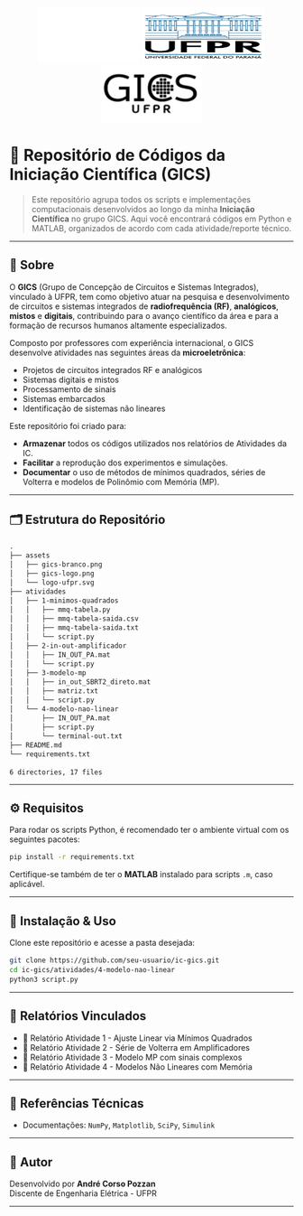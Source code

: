 <p align="center">
  <img src="./assets/gics-branco.png" alt="GICS Logo Branca" width="180" height="100" />
  <img src="./assets/logo-ufpr.svg" alt="UFPR Logo" width="220" height="100"/>
  <img src="./assets/gics-logo.png" alt="GICS Logo Branca" width="180" height="100"/>
</p>

# 📂 Repositório de Códigos da Iniciação Científica (GICS)

> Este repositório agrupa todos os scripts e implementações computacionais desenvolvidos ao longo da minha **Iniciação Científica** no grupo GICS. Aqui você encontrará códigos em Python e MATLAB, organizados de acordo com cada atividade/reporte técnico.

---

## 📖 Sobre

O **GICS** (Grupo de Concepção de Circuitos e Sistemas Integrados), vinculado à UFPR, tem como objetivo atuar na pesquisa e desenvolvimento de circuitos e sistemas integrados de **radiofrequência (RF)**, **analógicos**, **mistos** e **digitais**, contribuindo para o avanço científico da área e para a formação de recursos humanos altamente especializados.

Composto por professores com experiência internacional, o GICS desenvolve atividades nas seguintes áreas da **microeletrônica**:

- Projetos de circuitos integrados RF e analógicos
- Sistemas digitais e mistos
- Processamento de sinais
- Sistemas embarcados
- Identificação de sistemas não lineares

Este repositório foi criado para:

- **Armazenar** todos os códigos utilizados nos relatórios de Atividades da IC.
- **Facilitar** a reprodução dos experimentos e simulações.
- **Documentar** o uso de métodos de mínimos quadrados, séries de Volterra e modelos de Polinômio com Memória (MP).

---

## 🗂 Estrutura do Repositório

```text
.
├── assets
│   ├── gics-branco.png
│   ├── gics-logo.png
│   └── logo-ufpr.svg
├── atividades
│   ├── 1-minimos-quadrados
│   │   ├── mmq-tabela.py
│   │   ├── mmq-tabela-saida.csv
│   │   ├── mmq-tabela-saida.txt
│   │   └── script.py
│   ├── 2-in-out-amplificador
│   │   ├── IN_OUT_PA.mat
│   │   └── script.py
│   ├── 3-modelo-mp
│   │   ├── in_out_SBRT2_direto.mat
│   │   ├── matriz.txt
│   │   └── script.py
│   └── 4-modelo-nao-linear
│       ├── IN_OUT_PA.mat
│       ├── script.py
│       └── terminal-out.txt
├── README.md
└── requirements.txt

6 directories, 17 files
```

---

## ⚙️ Requisitos

Para rodar os scripts Python, é recomendado ter o ambiente virtual com os seguintes pacotes:

```bash
pip install -r requirements.txt
```

Certifique-se também de ter o **MATLAB** instalado para scripts `.m`, caso aplicável.

---

## 🚀 Instalação & Uso

Clone este repositório e acesse a pasta desejada:

```bash
git clone https://github.com/seu-usuario/ic-gics.git
cd ic-gics/atividades/4-modelo-nao-linear
python3 script.py
```

---

## 📄 Relatórios Vinculados

- 📘 Relatório Atividade 1 - Ajuste Linear via Mínimos Quadrados
- 📗 Relatório Atividade 2 - Série de Volterra em Amplificadores
- 📙 Relatório Atividade 3 - Modelo MP com sinais complexos
- 📕 Relatório Atividade 4 - Modelos Não Lineares com Memória

---

## 🔗 Referências Técnicas

- Documentações: `NumPy`, `Matplotlib`, `SciPy`, `Simulink`

---

## 👤 Autor

Desenvolvido por **André Corso Pozzan**  
Discente de Engenharia Elétrica - UFPR

---
